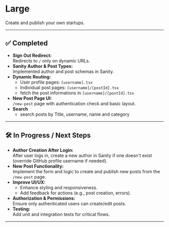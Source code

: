 # Large

Create and publish your own startups.

---

## ✅ Completed

- **Sign Out Redirect:**  
  Redirects to `/` only on dynamic URLs.
- **Sanity Author & Post Types:**  
  Implemented author and post schemas in Sanity.
- **Dynamic Routing:**  
  - User profile pages: `[username].tsx`
  - Individual post pages: `[username]/[postId].tsx`
  - fetch the post informations in `[username]/[postId].tsx`
- **New Post Page UI:**  
  `/new-post` page with authentication check and basic layout.
- **Search**
  - search posts by Title, username, name and category
---

## 🛠️ In Progress / Next Steps

- **Author Creation After Login:**  
  After user logs in, create a new author in Sanity if one doesn't exist (override GitHub profile username if needed).
- **New Post Functionality:**  
  Implement the form and logic to create and publish new posts from the `/new-post` page.
- **Improve UI/UX:**  
  - Enhance styling and responsiveness.
  - Add feedback for actions (e.g., post creation, errors).
- **Authorization & Permissions:**  
  Ensure only authenticated users can create/edit posts.
- **Testing:**  
  Add unit and integration tests for critical flows.
  
---
